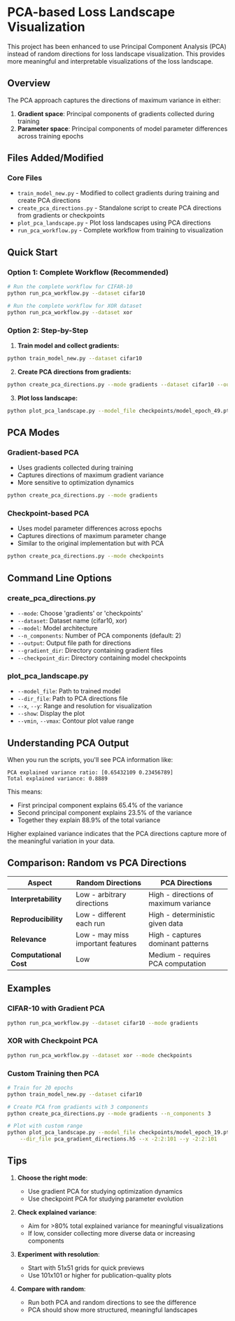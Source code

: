 # PCA-based Loss Landscape Visualization

This project has been enhanced to use Principal Component Analysis (PCA) instead of random directions for loss landscape visualization. This provides more meaningful and interpretable visualizations of the loss landscape.

## Overview

The PCA approach captures the directions of maximum variance in either:
1. **Gradient space**: Principal components of gradients collected during training
2. **Parameter space**: Principal components of model parameter differences across training epochs

## Files Added/Modified

### Core Files
- `train_model_new.py` - Modified to collect gradients during training and create PCA directions
- `create_pca_directions.py` - Standalone script to create PCA directions from gradients or checkpoints
- `plot_pca_landscape.py` - Plot loss landscapes using PCA directions
- `run_pca_workflow.py` - Complete workflow from training to visualization

## Quick Start

### Option 1: Complete Workflow (Recommended)
```bash
# Run the complete workflow for CIFAR-10
python run_pca_workflow.py --dataset cifar10

# Run the complete workflow for XOR dataset
python run_pca_workflow.py --dataset xor
```

### Option 2: Step-by-Step

1. **Train model and collect gradients:**
```bash
python train_model_new.py --dataset cifar10
```

2. **Create PCA directions from gradients:**
```bash
python create_pca_directions.py --mode gradients --dataset cifar10 --output pca_directions.h5
```

3. **Plot loss landscape:**
```bash
python plot_pca_landscape.py --model_file checkpoints/model_epoch_49.pth --dir_file pca_directions.h5 --show
```

## PCA Modes

### Gradient-based PCA
- Uses gradients collected during training
- Captures directions of maximum gradient variance
- More sensitive to optimization dynamics
```bash
python create_pca_directions.py --mode gradients
```

### Checkpoint-based PCA  
- Uses model parameter differences across epochs
- Captures directions of maximum parameter change
- Similar to the original implementation but with PCA
```bash
python create_pca_directions.py --mode checkpoints
```

## Command Line Options

### create_pca_directions.py
- `--mode`: Choose 'gradients' or 'checkpoints'
- `--dataset`: Dataset name (cifar10, xor)
- `--model`: Model architecture
- `--n_components`: Number of PCA components (default: 2)
- `--output`: Output file path for directions
- `--gradient_dir`: Directory containing gradient files
- `--checkpoint_dir`: Directory containing model checkpoints

### plot_pca_landscape.py
- `--model_file`: Path to trained model
- `--dir_file`: Path to PCA directions file
- `--x`, `--y`: Range and resolution for visualization
- `--show`: Display the plot
- `--vmin`, `--vmax`: Contour plot value range

## Understanding PCA Output

When you run the scripts, you'll see PCA information like:
```
PCA explained variance ratio: [0.65432109 0.23456789]
Total explained variance: 0.8889
```

This means:
- First principal component explains 65.4% of the variance
- Second principal component explains 23.5% of the variance  
- Together they explain 88.9% of the total variance

Higher explained variance indicates that the PCA directions capture more of the meaningful variation in your data.

## Comparison: Random vs PCA Directions

| Aspect | Random Directions | PCA Directions |
|--------|------------------|----------------|
| **Interpretability** | Low - arbitrary directions | High - directions of maximum variance |
| **Reproducibility** | Low - different each run | High - deterministic given data |
| **Relevance** | Low - may miss important features | High - captures dominant patterns |
| **Computational Cost** | Low | Medium - requires PCA computation |

## Examples

### CIFAR-10 with Gradient PCA
```bash
python run_pca_workflow.py --dataset cifar10 --mode gradients
```

### XOR with Checkpoint PCA  
```bash
python run_pca_workflow.py --dataset xor --mode checkpoints
```

### Custom Training then PCA
```bash
# Train for 20 epochs
python train_model_new.py --dataset cifar10

# Create PCA from gradients with 3 components
python create_pca_directions.py --mode gradients --n_components 3

# Plot with custom range
python plot_pca_landscape.py --model_file checkpoints/model_epoch_19.pth \
    --dir_file pca_gradient_directions.h5 --x -2:2:101 --y -2:2:101
```

## Tips

1. **Choose the right mode**: 
   - Use gradient PCA for studying optimization dynamics
   - Use checkpoint PCA for studying parameter evolution

2. **Check explained variance**: 
   - Aim for >80% total explained variance for meaningful visualizations
   - If low, consider collecting more diverse data or increasing components

3. **Experiment with resolution**: 
   - Start with 51x51 grids for quick previews
   - Use 101x101 or higher for publication-quality plots

4. **Compare with random**: 
   - Run both PCA and random directions to see the difference
   - PCA should show more structured, meaningful landscapes